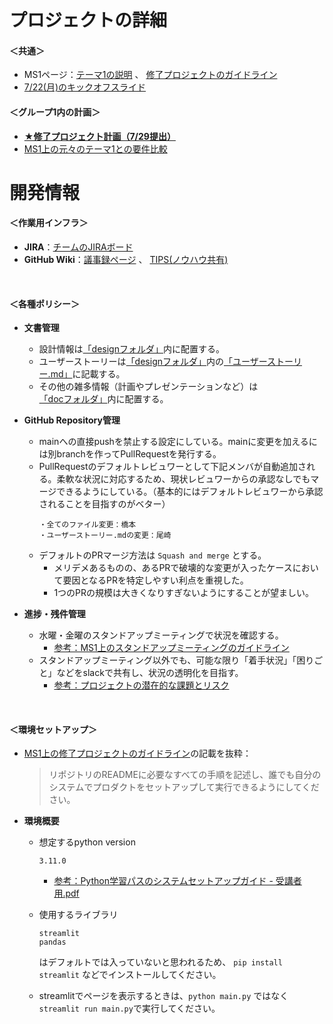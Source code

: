 # プロジェクトの詳細

#### ＜共通＞
- MS1ページ：[テーマ1の説明](https://app.ms1.com/academy/1BYJipoSWFWcxfxUIoruQ6/4NBJkylZbtUd6Wxtpw4nbE/5VDANh8J5d2NltgkZUPyTk/2f4kqS0Gcl75ANeD8HK9bv/1XS6qWijKAPuZWKx9kY0K8) 、 [修了プロジェクトのガイドライン](https://app.ms1.com/academy/1BYJipoSWFWcxfxUIoruQ6/4NBJkylZbtUd6Wxtpw4nbE/5VDANh8J5d2NltgkZUPyTk/5pbSGNRYpiaKlCctj9PaET/jBpJOZ9FVVT7qyahWPMEk)
- [7/22(月)のキックオフスライド](https://toyotaglobal.enterprise.slack.com/files/U04M3KX6CP2/F07DGHBRMDJ/____________________________________________________________.pdf)

#### ＜グループ1内の計画＞
- **[★修了プロジェクト計画（7/29提出）](./doc/修了プロジェクト計画.md)**
-  [MS1上の元々のテーマ1との要件比較](./doc/MS1上の元々のテーマ1との要件比較.md)

# 開発情報

#### ＜作業用インフラ＞
- **JIRA**：[チームのJIRAボード](https://rhdojo.atlassian.net/jira/software/projects/PCPG/boards/2)
- **GitHub Wiki**：[議事録ページ](https://github.com/rhashimoto777/python-capstone-project/wiki/%E8%AD%B0%E4%BA%8B%E9%8C%B2) 、 [TIPS(ノウハウ共有)](https://github.com/rhashimoto777/python-capstone-project/wiki/TIPS%EF%BC%88%E3%83%8E%E3%82%A6%E3%83%8F%E3%82%A6%E5%85%B1%E6%9C%89%EF%BC%89)

<br>

#### ＜各種ポリシー＞
- **文書管理**
    - 設計情報は[「designフォルダ」](./design/)内に配置する。
    - ユーザーストーリーは[「designフォルダ」](./design/)内の[「ユーザーストーリー.md」](./design/ユーザーストーリー.md)に記載する。
    - その他の雑多情報（計画やプレゼンテーションなど）は[「docフォルダ」](./doc/)内に配置する。

- **GitHub Repository管理**
    - mainへの直接pushを禁止する設定にしている。mainに変更を加えるには別branchを作ってPullRequestを発行する。
    - PullRequestのデフォルトレビュワーとして下記メンバが自動追加される。柔軟な状況に対応するため、現状レビュワーからの承認なしでもマージできるようにしている。（基本的にはデフォルトレビュワーから承認されることを目指すのがベター）
        ```
        ・全てのファイル変更：橋本
        ・ユーザーストーリー.mdの変更：尾崎
        ```
    - デフォルトのPRマージ方法は `Squash and merge` とする。
        - メリデメあるものの、あるPRで破壊的な変更が入ったケースにおいて要因となるPRを特定しやすい利点を重視した。
        - 1つのPRの規模は大きくなりすぎないようにすることが望ましい。

- **進捗・残件管理**
    - 水曜・金曜のスタンドアップミーティングで状況を確認する。
        - [参考：MS1上のスタンドアップミーティングのガイドライン](https://app.ms1.com/academy/1BYJipoSWFWcxfxUIoruQ6/4NBJkylZbtUd6Wxtpw4nbE/5VDANh8J5d2NltgkZUPyTk/5pbSGNRYpiaKlCctj9PaET/jBpJOZ9FVVT7qyahWPMEk)
    - スタンドアップミーティング以外でも、可能な限り「着手状況」「困りごと」などをslackで共有し、状況の透明化を目指す。
        - [参考：プロジェクトの潜在的な課題とリスク](https://github.com/rhashimoto777/python-capstone-project/blob/main/doc/%E4%BF%AE%E4%BA%86%E3%83%97%E3%83%AD%E3%82%B8%E3%82%A7%E3%82%AF%E3%83%88%E8%A8%88%E7%94%BB.md#%E8%AA%B2%E9%A1%8C%E3%81%A8%E3%83%AA%E3%82%B9%E3%82%AF)

<br>

#### ＜環境セットアップ＞

- [MS1上の修了プロジェクトのガイドライン](https://app.ms1.com/academy/1BYJipoSWFWcxfxUIoruQ6/4NBJkylZbtUd6Wxtpw4nbE/5VDANh8J5d2NltgkZUPyTk/5pbSGNRYpiaKlCctj9PaET/jBpJOZ9FVVT7qyahWPMEk)の記載を抜粋：
  > リポジトリのREADMEに必要なすべての手順を記述し、誰でも自分のシステムでプロダクトをセットアップして実行できるようにしてください。

- **環境概要**
    - 想定するpython version
      ```
      3.11.0
      ```
        - [参考：Python学習パスのシステムセットアップガイド -  受講者用.pdf](https://toyotaglobal.enterprise.slack.com/files/U04M3KX6CP2/F06L1JN74N7/python___________________________________________________________________-______________.pdf)

    - 使用するライブラリ
      ```
      streamlit
      pandas
      ```
      はデフォルトでは入っていないと思われるため、 `pip install streamlit` などでインストールしてください。

    - streamlitでページを表示するときは、`python main.py` ではなく `streamlit run main.py`で実行してください。


